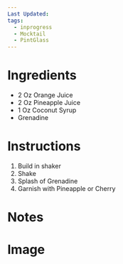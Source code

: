 ```yaml
---
Last Updated: 
tags:
  - inprogress
  - Mocktail
  - PintGlass
---
```


# Ingredients
- 2 Oz Orange Juice
- 2 Oz Pineapple Juice
- 1 Oz Coconut Syrup
- Grenadine




# Instructions
1. Build in shaker
2. Shake
3. Splash of Grenadine
4. Garnish with Pineapple or Cherry


# Notes


# Image
